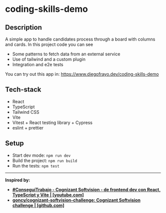 # coding-skills-demo

## Description

A simple app to handle candidates process through a board with columns and cards. In this project code you can see
- Some patterns to fetch data from an external service
- Use of tailwind and a custom plugin
- Integration and e2e tests

You can try out this app in: https://www.diegofrayo.dev/coding-skills-demo

## Tech-stack

- React
- TypeScript
- Tailwind CSS
- Vite
- Vitest + React testing library + Cypress
- eslint + prettier

## Setup

- Start dev mode: `npm run dev`
- Build the project: `npm run build`
- Run the tests: `npm test`

---

**Inspired by:**
- **[#ConseguíTrabajo - Cognizant Softvision - de frontend dev con React, TypeScript y Vite | [youtube.com]](https://www.youtube.com/watch?v=fgEZXtzjwE0&feature=youtu.be)**
- **[goncy/cognizant-softvision-challenge: Cognizant Softvision challenge | [github.com]](https://github.com/goncy/cognizant-softvision-challenge)**